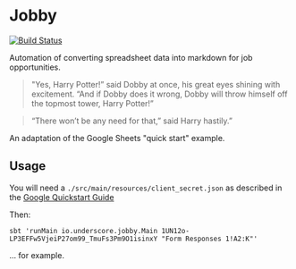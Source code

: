 # Jobby

[![Build Status](https://travis-ci.org/underscoreio/jobby.svg?branch=master)](https://travis-ci.org/underscoreio/jobby)

Automation of converting spreadsheet data into markdown for job opportunities.

> "Yes, Harry Potter!” said Dobby at once, his great eyes shining with excitement. “And if Dobby does it wrong, Dobby will throw himself off the topmost tower, Harry Potter!”

> “There won’t be any need for that,” said Harry hastily.”

An adaptation of the Google Sheets "quick start" example.

## Usage

You will need a `./src/main/resources/client_secret.json` as described in the [Google Quickstart Guide](https://developers.google.com/sheets/quickstart/java)

Then:

```
sbt 'runMain io.underscore.jobby.Main 1UN12o-LP3EFFw5VjeiP27om99_TmuFs3Pm9O1isinxY "Form Responses 1!A2:K"'
```

... for example.

